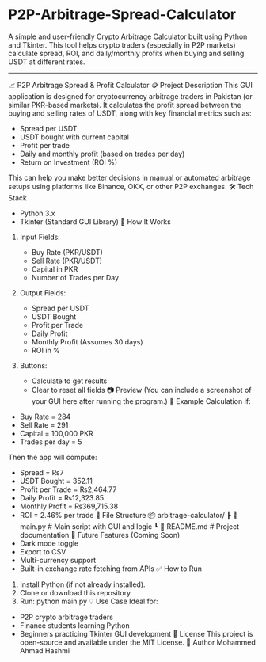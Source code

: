 # P2P-Arbitrage-Spread-Calculator
A simple and user-friendly Crypto Arbitrage Calculator built using Python and Tkinter. This tool helps crypto traders (especially in P2P markets) calculate spread, ROI, and daily/monthly profits when buying and selling USDT at different rates.

______________________________________________________________________________________

📈 P2P Arbitrage Spread & Profit Calculator 🪙
Project Description
This GUI application is designed for cryptocurrency arbitrage traders in Pakistan (or similar PKR-based markets). 
It calculates the profit spread between the buying and selling rates of USDT, along with key financial metrics such as:

- Spread per USDT
- USDT bought with current capital
- Profit per trade
- Daily and monthly profit (based on trades per day)
- Return on Investment (ROI %)

This can help you make better decisions in manual or automated arbitrage setups using platforms like Binance, OKX, or other P2P exchanges.
🛠️ Tech Stack
- Python 3.x
- Tkinter (Standard GUI Library)
🚀 How It Works
1. Input Fields:
   - Buy Rate (PKR/USDT)
   - Sell Rate (PKR/USDT)
   - Capital in PKR
   - Number of Trades per Day

2. Output Fields:
   - Spread per USDT
   - USDT Bought
   - Profit per Trade
   - Daily Profit
   - Monthly Profit (Assumes 30 days)
   - ROI in %

3. Buttons:
   - Calculate to get results
   - Clear to reset all fields
📷 Preview
(You can include a screenshot of your GUI here after running the program.)
🧮 Example Calculation
If:
- Buy Rate = 284
- Sell Rate = 291
- Capital = 100,000 PKR
- Trades per day = 5

Then the app will compute:
- Spread = ₨7
- USDT Bought = 352.11
- Profit per Trade = ₨2,464.77
- Daily Profit = ₨12,323.85
- Monthly Profit = ₨369,715.38
- ROI = 2.46% per trade
📁 File Structure
📦 arbitrage-calculator/
 ┣ 📄 main.py        # Main script with GUI and logic
 ┗ 📄 README.md      # Project documentation
📌 Future Features (Coming Soon)
- Dark mode toggle
- Export to CSV
- Multi-currency support
- Built-in exchange rate fetching from APIs
✅ How to Run
1. Install Python (if not already installed).
2. Clone or download this repository.
3. Run:
    python main.py
💡 Use Case
Ideal for:
- P2P crypto arbitrage traders
- Finance students learning Python
- Beginners practicing Tkinter GUI development
📜 License
This project is open-source and available under the MIT License.
👤 Author
Mohammed Ahmad Hashmi  


